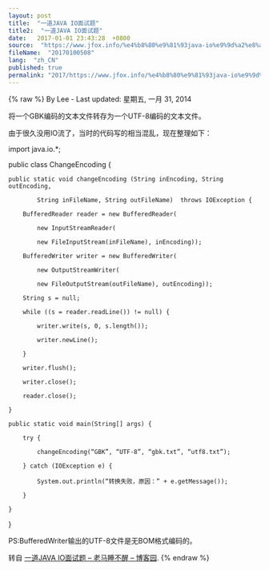 ```yaml
---
layout: post
title:  "一道JAVA IO面试题"
title2:  "一道JAVA IO面试题"
date:   2017-01-01 23:43:28  +0800
source:  "https://www.jfox.info/%e4%b8%80%e9%81%93java-io%e9%9d%a2%e8%af%95%e9%a2%98.html"
fileName:  "20170100508"
lang:  "zh_CN"
published: true
permalink: "2017/https://www.jfox.info/%e4%b8%80%e9%81%93java-io%e9%9d%a2%e8%af%95%e9%a2%98.html"
---
```

{% raw %}
By Lee - Last updated: 星期五, 一月 31, 2014

将一个GBK编码的文本文件转存为一个UTF-8编码的文本文件。

由于很久没用IO流了，当时的代码写的相当混乱，现在整理如下：

import java.io.*;

public class ChangeEncoding {

    public static void changeEncoding (String inEncoding, String outEncoding,

            String inFileName, String outFileName)  throws IOException {

        BufferedReader reader = new BufferedReader(

            new InputStreamReader(

            new FileInputStream(inFileName), inEncoding));

        BufferedWriter writer = new BufferedWriter(

            new OutputStreamWriter(

            new FileOutputStream(outFileName), outEncoding));

        String s = null;

        while ((s = reader.readLine()) != null) {

            writer.write(s, 0, s.length());

            writer.newLine();

        }

        writer.flush();

        writer.close();

        reader.close();

    }

    public static void main(String[] args) {

        try {

            changeEncoding(“GBK”, “UTF-8”, “gbk.txt”, “utf8.txt”);

        } catch (IOException e) {

            System.out.println(“转换失败，原因：” + e.getMessage());

        }

    }

}

PS:BufferedWriter输出的UTF-8文件是无BOM格式编码的。

转自 [一道JAVA IO面试题 – 老马睡不醒 – 博客园](https://www.jfox.info/go.php?url=http://www.cnblogs.com/maxupeng/archive/2010/12/30/1922374.html).
{% endraw %}